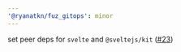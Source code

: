 ```yaml
---
'@ryanatkn/fuz_gitops': minor
---
```


set peer deps for `svelte` and `@sveltejs/kit` ([#23](https://github.com/ryanatkn/fuz_gitops/pull/23))
